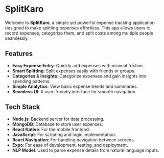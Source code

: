 # SplitKaro

Welcome to **SplitKaro**, a simple yet powerful expense tracking application designed to make splitting expenses effortless. This app allows users to record expenses, categorize them, and split costs among multiple people seamlessly.

## Features

- **Easy Expense Entry**: Quickly add expenses with minimal friction.
- **Smart Splitting**: Split expenses easily with friends or groups.
- **Categories & Insights**: Categorize expenses and gain insights into spending patterns.
- **Simple Analytics**: View basic expense trends and summaries.
- **Seamless UI**: A user-friendly interface for smooth navigation.

## Tech Stack

- **Node.js**: Backend server for data processing.
- **MongoDB**: Database to store user expenses.
- **React Native**: For the mobile frontend.
- **JavaScript**: For scripting and logic implementation.
- **React Navigation**: For handling navigation between screens.
- **Expo**: For ease of development, testing, and deployment.
- **NLP Model**: Used to parse expense details from natural language inputs.
